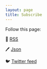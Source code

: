 ```yaml
---
layout: page
title: Subscribe
---
```


Follow this page:

📝 [RSS]({{absolute_url}}/feed.xml)

🖊 [Json]({{absolute_url}}/feed.json)

🐦 [Twitter feed](https://www.twitter.com/humanboring)
